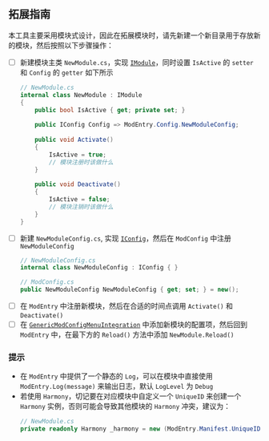﻿## 拓展指南

本工具主要采用模块式设计，因此在拓展模块时，请先新建一个新目录用于存放新的模块，然后按照以下步骤操作：

- [ ] 新建模块主类 `NewModule.cs`，实现 [`IModule`](_Framework/IModule.cs)，同时设置 `IsActive` 的 `setter` 和 `Config` 的 `getter` 如下所示
    ```csharp
    // NewModule.cs
    internal class NewModule : IModule 
    {
        public bool IsActive { get; private set; }
        
        public IConfig Config => ModEntry.Config.NewModuleConfig;
        
        public void Activate()
        {
            IsActive = true;
            // 模块注册时该做什么
        }
        
        public void Deactivate()
        {
            IsActive = false;
            // 模块注销时该做什么
        }
    }
    ```
- [ ] 新建 `NewModuleConfig.cs`, 实现 [`IConfig`](_Framework/ConfigurationService/IConfig.cs)，然后在 `ModConfig` 中注册 `NewModuleConfig`
    ```csharp
    // NewModuleConfig.cs
    internal class NewModuleConfig : IConfig { }
    ```
    ```csharp
    // ModConfig.cs
    public NewModuleConfig NewModuleConfig { get; set; } = new();
    ```
- [ ] 在 `ModEntry` 中注册新模块，然后在合适的时间点调用 `Activate()` 和 `Deactivate()`
- [ ] 在 [`GenericModConfigMenuIntegration`](_Framework/ConfigurationService/GenericModConfigMenuIntegration.cs) 中添加新模块的配置项，然后回到 `ModEntry` 中，在最下方的 `Reload()` 方法中添加 `NewModule.Reload()`

### 提示
- 在 `ModEntry` 中提供了一个静态的 `Log`，可以在模块中直接使用 `ModEntry.Log(message)` 来输出日志，默认 `LogLevel` 为 `Debug`
- 若使用 `Harmony`，切记要在对应模块中自定义一个 `UniqueID` 来创建一个 `Harmony` 实例，否则可能会导致其他模块的 `Harmony` 冲突，建议为：
    ```csharp
    // NewModule.cs
    private readonly Harmony _harmony = new (ModEntry.Manifest.UniqueID + ".NewModule");
    ```
